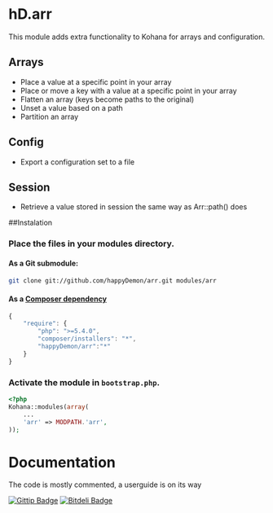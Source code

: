 # hD.arr

This module adds extra functionality to Kohana for arrays and configuration.

## Arrays

 - Place a value at a specific point in your array
 - Place or move a key with a value at a specific point in your array
 - Flatten an array (keys become paths to the original)
 - Unset a value based on a path
 - Partition an array

## Config

 - Export a configuration set to a file

## Session

 - Retrieve a value stored in session the same way as Arr::path() does

##Instalation

### Place the files in your modules directory.

#### As a Git submodule:

```bash
git clone git://github.com/happyDemon/arr.git modules/arr
```
#### As a [Composer dependency](http://getcomposer.org)

```javascript
{
	"require": {
		"php": ">=5.4.0",
		"composer/installers": "*",
		"happyDemon/arr":"*"
	}
}
```

### Activate the module in `bootstrap.php`.

```php
<?php
Kohana::modules(array(
	...
	'arr' => MODPATH.'arr',
));
```

# Documentation

The code is mostly commented, a userguide is on its way

[![Gittip Badge](http://img.shields.io/gittip/happyDemon.svg)](https://www.gittip.com/happyDemon/ "Gittip donations")
[![Bitdeli Badge](https://d2weczhvl823v0.cloudfront.net/happyDemon/arr/trend.png)](https://bitdeli.com/free "Bitdeli Badge")

